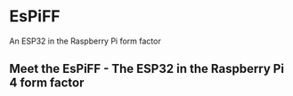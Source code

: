 # EsPiFF
An ESP32 in the Raspberry Pi form factor

## Meet the EsPiFF - The ESP32 in the Raspberry Pi 4 form factor


